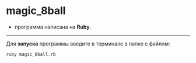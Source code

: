 # magic_8ball

* программа написана на **Ruby**.
---
Для **запуска** программы введите в терминале в папке с файлом:

    ruby magic_8ball.rb
